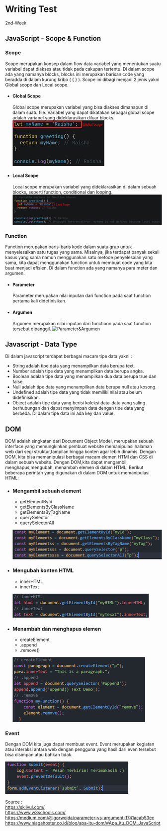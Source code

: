 # Writing Test
2nd-Week

## JavaScript - Scope & Function
### Scope
Scope merupakan konsep dalam flow data variabel yang menentukan suatu variabel dapat diakses atau tidak pada cakupan tertentu. 
Di dalam scope ada yang namanya blocks, blocks ini merupakan barisan code yang beradda di dalam kurung kribo ( { } ). Scope ini dibagi menjadi 2 jenis yakni Global scope dan Local scope.
* #### Global Scope
  Global scope merupakan variabel yang bisa diakses dimanapun di dalam suatu file. Variabel yang dapat dikatakan sebagai global scope adalah variabel yang dideklarasikan diluar blocks.  
  ![Global-Scope](/2nd-Week/globalScp.PNG)
* #### Local Scope
  Local scope merupakan variabel yang dideklarasikan di dalam sebuah blocks, seperti function, conditional dan looping.  
  ![Local-Scope](/2nd-Week/localScp.PNG)

### Function
Function merupakan baris-baris kode dalam suatu grup untuk menyelesaikan satu tugas yang sama. Misalnya, jika terdapat banyak sekali kasus yang sama namun menggunakan satu metode penyelesaian yang sama, kita dapat menggunakan function untuk membuat code yang kita buat menjadi efisien. Di dalam function ada yang namanya para meter dan argumen.
* #### Parameter
  Parameter merupakan nilai inputan dari function pada saat function pertama kali didefinisikan.
* #### Argumen
  Argumen merupakan nilai inputan dari functioon pada saat function tersebut dipanggil. 
  ![Parameter&Argumen](https://miro.medium.com/max/640/1*BEB4cNegRTEZemNdnlqBhQ.png)  
   

## Javascript - Data Type
Di dalam javascript terdapat berbagai macam tipe data yakni :
* String adalah tipe data yang menampilkan data berupa text.
* Number adalah tipe data yang menampilkan data berupa angka.
* Boolean adalah tipe data yang menampilkan dua data berupa true dan false.
* Null adalah tipe data yang menampilkan data berupa null atau kosong.
* Undefined adalah tipe data yang tidak memiliki nilai atau belum didefinisikan.
* Object adalah tipe data yang berisi koleksi data-data yang saling berhubungan dan dapat menyimpan data dengan tipe data yang berbeda. Di dalam tipe data ini ada key dan value.



## DOM
DOM adalah singkatan dari Document Object Model, merupakan sebuah interface yang memungkinkan pembuat website memanipulasi halaman web dari segi struktur,tampilan hingga konten agar lebih dinamis. Dengan DOM, kita bisa memanipulasi berbagai macam elemen HTMl dan CSS di dalam sebuah website.
Dengan DOM,kita dapat mengambil, menghapus,mengubah, menambah elemen di dalam HTML.
Berikut beberapa perintah yang digunakan di dalam DOM untuk memanipulasi HTML:
* ### Mengambil sebuah element
  * getElementById
  * getElementsByClassName
  * getElementsByTagName
  * querySelector
  * querySelectorAll    
  
  ![getElement](/2nd-Week/getElement.PNG)
* ### Mengubah konten HTML
  * innerHTML
  * innerText
  
  ![edit](/2nd-Week/editCnt.PNG)
* ### Menambah dan menghapus elemen
  * createElement
  * .append
  * .remove()    
  
  ![addAndRemove](/2nd-Week/addAndRemove.PNG)

### Event
Dengan DOM kita juga dapat membuat event. Event merupakan kegiatan atau interaksi antara web dengan pengguna yang hasil dari even tersebut bisa disimpan atau bahkan tidak.  

![Event](/2nd-Week/event.PNG)




Source :  
https://skilvul.com/  
https://www.w3schools.com/  
https://medium.com/@igorwojda/parameter-vs-argument-1741acab53ec    
https://www.niagahoster.co.id/blog/apa-itu-dom/#Apa_itu_DOM_JavaScript  